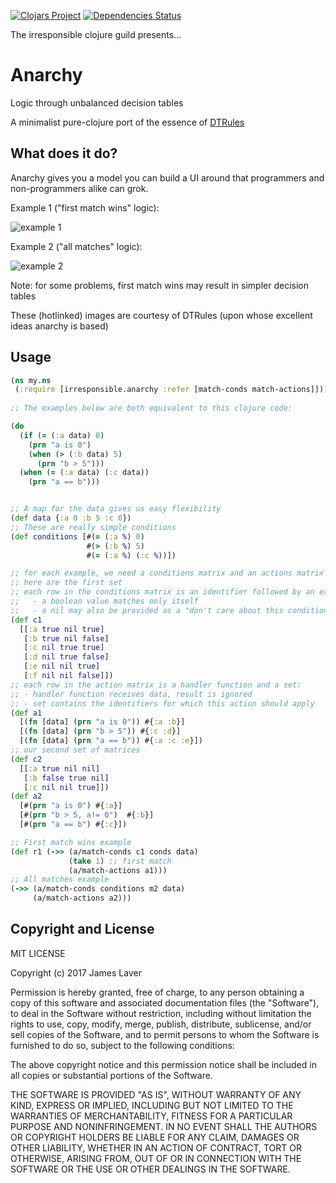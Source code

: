 [![Clojars Project](https://img.shields.io/clojars/v/irresponsible/anarchy.svg)](https://clojars.org/irresponsible/anarchy)
[![Dependencies Status](https://jarkeeper.com/irresponsible/anarchy/status.svg)](https://jarkeeper.com/irresponsible/anarchy)

The irresponsible clojure guild presents...

# Anarchy

Logic through unbalanced decision tables

A minimalist pure-clojure port of the essence of [DTRules](http://www.dtrules.com/)

## What does it do?

Anarchy gives you a model you can build a UI around that programmers and non-programmers alike can grok.

Example 1 ("first match wins" logic):

![example 1](http://www.dtrules.com/newsite/wp-content/uploads/2012/07/first1.png)

Example 2 ("all matches" logic):

![example 2](http://www.dtrules.com/newsite/wp-content/uploads/2012/07/all.png)

Note: for some problems, first match wins may result in simpler decision tables

These (hotlinked) images are courtesy of DTRules (upon whose excellent ideas anarchy is based)

## Usage

```clojure
(ns my.ns
 (:require [irresponsible.anarchy :refer [match-conds match-actions]]))
 
;; The examples below are both equivalent to this clojure code:

(do
  (if (= (:a data) 0)
    (prn "a is 0")
    (when (> (:b data) 5)
      (prn "b > 5")))
  (when (= (:a data) (:c data))
    (prn "a == b")))


;; A map for the data gives us easy flexibility
(def data {:a 0 :b 5 :c 0})
;; These are really simple conditions
(def conditions [#(= (:a %) 0)
                 #(> (:b %) 5)
                 #(= (:a %) (:c %))])

;; for each example, we need a conditions matrix and an actions matrix
;; here are the first set
;; each row in the conditions matrix is an identifier followed by an expected value for each predicate:
;;   - a boolean value matches only itself
;;   - a nil may also be provided as a "don't care about this condition" value
(def c1
  [[:a true nil true]
   [:b true nil false]
   [:c nil true true]
   [:d nil true false]
   [:e nil nil true]
   [:f nil nil false]])
;; each row in the action matrix is a handler function and a set:
;; - handler function receives data, result is ignored
;; - set contains the identifiers for which this action should apply
(def a1
  [(fn [data] (prn "a is 0")) #{:a :b}]
  [(fn [data] (prn "b > 5")) #{:c :d}]
  [(fn [data] (prn "a == b")) #{:a :c :e}])
;; our second set of matrices
(def c2
  [[:a true nil nil]
   [:b false true nil]
   [:c nil nil true]])
(def a2
  [#(prn "a is 0") #{:a}]
  [#(prn "b > 5, a!= 0")  #{:b}]
  [#(prn "a == b") #{:c}])

;; First match wins example
(def r1 (->> (a/match-conds c1 conds data)
             (take 1) ;; first match
             (a/match-actions a1)))
;; All matches example
(->> (a/match-conds conditions m2 data)
     (a/match-actions a2)))
```

## Copyright and License

MIT LICENSE

Copyright (c) 2017 James Laver

Permission is hereby granted, free of charge, to any person obtaining a copy of this software and associated documentation files (the "Software"), to deal in the Software without restriction, including without limitation the rights to use, copy, modify, merge, publish, distribute, sublicense, and/or sell copies of the Software, and to permit persons to whom the Software is furnished to do so, subject to the following conditions:

The above copyright notice and this permission notice shall be included in all copies or substantial portions of the Software.

THE SOFTWARE IS PROVIDED "AS IS", WITHOUT WARRANTY OF ANY KIND, EXPRESS OR IMPLIED, INCLUDING BUT NOT LIMITED TO THE WARRANTIES OF MERCHANTABILITY, FITNESS FOR A PARTICULAR PURPOSE AND NONINFRINGEMENT. IN NO EVENT SHALL THE AUTHORS OR COPYRIGHT HOLDERS BE LIABLE FOR ANY CLAIM, DAMAGES OR OTHER LIABILITY, WHETHER IN AN ACTION OF CONTRACT, TORT OR OTHERWISE, ARISING FROM, OUT OF OR IN CONNECTION WITH THE SOFTWARE OR THE USE OR OTHER DEALINGS IN THE SOFTWARE.


